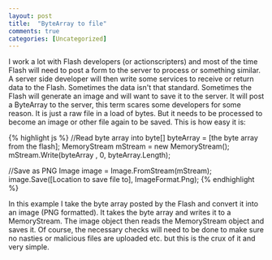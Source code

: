 ```yaml
---
layout: post
title:  "ByteArray to file"
comments: true
categories: [Uncategorized]
---
```


I work a lot with Flash developers (or actionscripters) and most of the time Flash will need to post a form to the server to process or something similar. A server side developer will then write some services to receive or return data to the Flash. Sometimes the data isn't that standard. Sometimes the Flash will generate an image and will want to save it to the server. It will post a ByteArray to the server, this term scares some developers for some reason. It is just a raw file in a load of bytes. But it needs to be processed to become an image or other file again to be saved. This is how easy it is:

{% highlight js %}
//Read byte array into
byte[] byteArray = [the byte array from the flash];
MemoryStream mStream = new MemoryStream();
mStream.Write(byteArray , 0, byteArray.Length);

//Save as PNG
Image image = Image.FromStream(mStream);
image.Save([Location to save file to], ImageFormat.Png);
{% endhighlight %}

In this example I take the byte array posted by the Flash and convert it into an image (PNG formatted). It takes the byte array and writes it to a MemoryStream. The image object then reads the MemoryStream object and saves it. Of course, the necessary checks will need to be done to make sure no nasties or malicious files are uploaded etc. but this is the crux of it and very simple.
